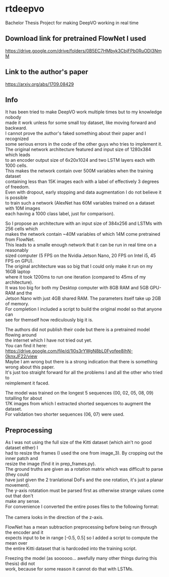 # rtdeepvo
Bachelor Thesis Project for making DeepVO working in real time

## Download link for pretrained FlowNet I used
https://drive.google.com/drive/folders/0B5EC7HMbyk3CbjFPb0RuODI3NmM

## Link to the author's paper
https://arxiv.org/abs/1709.08429

## Info
It has been tried to make DeepVO work multiple times but to my knowledge nobody  
made it work unless for some small toy dataset, like moving forward and backward.  
I cannot prove the author's faked something about their paper and I recognized  
some serious errors in the code of the other guys who tries to implement it.  
The original network architecture featured and input size of 1280x384 which leads  
to an encoder output size of 6x20x1024 and two LSTM layers each with 1000 cells.  
This makes the network contain over 500M variables when the training dataset  
containing less than 15K images each with a label of effectively 3 degrees of freedom.  
Even with dropout, early stopping and data augmentation I do not believe it is possible  
to train such a network (AlexNet has 60M variables trained on a dataset with 10M images  
each having a 1000 class label, just for comparison).  
  
So I propose an architecture with an input size of 384x256 and LSTMs with 256 cells which  
makes the network contain ~40M variables of which 14M come pretrained from FlowNet.  
This leads to a smalle enough network that it can be run in real time on a reasonably  
sized computer (5 FPS on the Nvidia Jetson Nano, 20 FPS on Intel i5, 45 FPS on GPU).  
The original architecture was so big that I could only make it run on my 16GB laptop  
where it took 1200ms to run one iteration (compared to 45ms of my architecture).  
It was too big for both my Desktop computer with 8GB RAM and 5GB GPU-RAM and the  
Jetson Nano with just 4GB shared RAM. The parameters itself take up 2GB of memory.  
For completion I included a script to build the original model so that anyone can  
see for themself how rediculously big it is.  

The authors did not publish their code but there is a pretrained model flowing around  
the internet which I have not tried out yet.  
You can find it here: https://drive.google.com/file/d/1l0s3rYWgN8bL0Fyofee8IhN-0knxJF22/view  
Maybe I am wrong but there is a strong indication that there is something wrong about this paper.  
It's just too straight forward for all the problems I and all the other who tried to  
reimplement it faced.  
  
The model was trained on the longest 5 sequences (00, 02, 05, 08, 09) totalling for about  
17K images from which I extracted shorted sequences to augment the dataset.  
For validation two shorter sequences (06, 07) were used.  
  
## Preprocessing
As I was not using the full size of the Kitti dataset (which ain't no good dataset either) I  
had to resize the frames (I used the one from image_3). By cropping out the inner patch and  
resize the image (find it in prep_frames.py).  
The ground truths are given as a rotation matrix which was difficult to parse (they could  
have just given the 2 tranlational DoFs and the one rotation, it's just a planar movement).  
The y-axis rotatation must be parsed first as otherwise strange values come out that don't  
make any sense.  
For convenience I converted the entire poses files to the following format:  
<X-Axis Movement> <Z-Axis Movement> <Y-Axis Angle>  
The camera looks in the direction of the z-axis.  
  
FlowNet has a mean subtraction preprocessing before being run through the encoder and it  
expects input to be in range [-0.5, 0.5] so I added a script to compute the mean over  
the entire Kitti dataset that is hardcoded into the training script.  

Freezing the model (as soooooo... awefully many other things during this thesis) did not  
work, because for some reason it cannot do that with LSTMs.  
